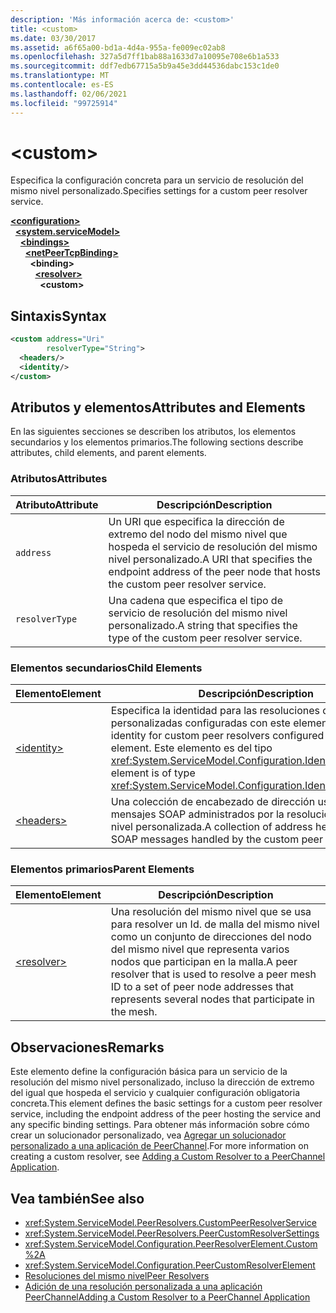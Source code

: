 ```yaml
---
description: 'Más información acerca de: <custom>'
title: <custom>
ms.date: 03/30/2017
ms.assetid: a6f65a00-bd1a-4d4a-955a-fe009ec02ab8
ms.openlocfilehash: 327a5d7ff1bab88a1633d7a10095e708e6b1a533
ms.sourcegitcommit: ddf7edb67715a5b9a45e3dd44536dabc153c1de0
ms.translationtype: MT
ms.contentlocale: es-ES
ms.lasthandoff: 02/06/2021
ms.locfileid: "99725914"
---
```

# \<custom>

<span data-ttu-id="f5b5b-102">Especifica la configuración concreta para un servicio de resolución del mismo nivel personalizado.</span><span class="sxs-lookup"><span data-stu-id="f5b5b-102">Specifies settings for a custom peer resolver service.</span></span>  
  
[**\<configuration>**](../configuration-element.md)\
&nbsp;&nbsp;[**\<system.serviceModel>**](system-servicemodel.md)\
&nbsp;&nbsp;&nbsp;&nbsp;[**\<bindings>**](bindings.md)\
&nbsp;&nbsp;&nbsp;&nbsp;&nbsp;&nbsp;[**\<netPeerTcpBinding>**](netpeertcpbinding.md)\
&nbsp;&nbsp;&nbsp;&nbsp;&nbsp;&nbsp;&nbsp;&nbsp;**\<binding>**\
&nbsp;&nbsp;&nbsp;&nbsp;&nbsp;&nbsp;&nbsp;&nbsp;&nbsp;&nbsp;[**\<resolver>**](resolver.md)\
&nbsp;&nbsp;&nbsp;&nbsp;&nbsp;&nbsp;&nbsp;&nbsp;&nbsp;&nbsp;&nbsp;&nbsp;**\<custom>**  
  
## <a name="syntax"></a><span data-ttu-id="f5b5b-103">Sintaxis</span><span class="sxs-lookup"><span data-stu-id="f5b5b-103">Syntax</span></span>  
  
```xml  
<custom address="Uri"
        resolverType="String">
  <headers/>
  <identity/>
</custom>
```  
  
## <a name="attributes-and-elements"></a><span data-ttu-id="f5b5b-104">Atributos y elementos</span><span class="sxs-lookup"><span data-stu-id="f5b5b-104">Attributes and Elements</span></span>  

 <span data-ttu-id="f5b5b-105">En las siguientes secciones se describen los atributos, los elementos secundarios y los elementos primarios.</span><span class="sxs-lookup"><span data-stu-id="f5b5b-105">The following sections describe attributes, child elements, and parent elements.</span></span>  
  
### <a name="attributes"></a><span data-ttu-id="f5b5b-106">Atributos</span><span class="sxs-lookup"><span data-stu-id="f5b5b-106">Attributes</span></span>  
  
|<span data-ttu-id="f5b5b-107">Atributo</span><span class="sxs-lookup"><span data-stu-id="f5b5b-107">Attribute</span></span>|<span data-ttu-id="f5b5b-108">Descripción</span><span class="sxs-lookup"><span data-stu-id="f5b5b-108">Description</span></span>|  
|---------------|-----------------|  
|`address`|<span data-ttu-id="f5b5b-109">Un URI que especifica la dirección de extremo del nodo del mismo nivel que hospeda el servicio de resolución del mismo nivel personalizado.</span><span class="sxs-lookup"><span data-stu-id="f5b5b-109">A URI that specifies the endpoint address of the peer node that hosts the custom peer resolver service.</span></span>|  
|`resolverType`|<span data-ttu-id="f5b5b-110">Una cadena que especifica el tipo de servicio de resolución del mismo nivel personalizado.</span><span class="sxs-lookup"><span data-stu-id="f5b5b-110">A string that specifies the type of the custom peer resolver service.</span></span>|  
  
### <a name="child-elements"></a><span data-ttu-id="f5b5b-111">Elementos secundarios</span><span class="sxs-lookup"><span data-stu-id="f5b5b-111">Child Elements</span></span>  
  
|<span data-ttu-id="f5b5b-112">Elemento</span><span class="sxs-lookup"><span data-stu-id="f5b5b-112">Element</span></span>|<span data-ttu-id="f5b5b-113">Descripción</span><span class="sxs-lookup"><span data-stu-id="f5b5b-113">Description</span></span>|  
|-------------|-----------------|  
|[\<identity>](identity.md)|<span data-ttu-id="f5b5b-114">Especifica la identidad para las resoluciones del mismo nivel personalizadas configuradas con este elemento.</span><span class="sxs-lookup"><span data-stu-id="f5b5b-114">Specifies the identity for custom peer resolvers configured with this element.</span></span> <span data-ttu-id="f5b5b-115">Este elemento es del tipo <xref:System.ServiceModel.Configuration.IdentityElement>.</span><span class="sxs-lookup"><span data-stu-id="f5b5b-115">This element is of type <xref:System.ServiceModel.Configuration.IdentityElement>.</span></span>|  
|[\<headers>](headers-element.md)|<span data-ttu-id="f5b5b-116">Una colección de encabezado de dirección usada para mensajes SOAP administrados por la resolución del mismo nivel personalizada.</span><span class="sxs-lookup"><span data-stu-id="f5b5b-116">A collection of address header used for SOAP messages handled by the custom peer resolver.</span></span>|  
  
### <a name="parent-elements"></a><span data-ttu-id="f5b5b-117">Elementos primarios</span><span class="sxs-lookup"><span data-stu-id="f5b5b-117">Parent Elements</span></span>  
  
|<span data-ttu-id="f5b5b-118">Elemento</span><span class="sxs-lookup"><span data-stu-id="f5b5b-118">Element</span></span>|<span data-ttu-id="f5b5b-119">Descripción</span><span class="sxs-lookup"><span data-stu-id="f5b5b-119">Description</span></span>|  
|-------------|-----------------|  
|[\<resolver>](resolver.md)|<span data-ttu-id="f5b5b-120">Una resolución del mismo nivel que se usa para resolver un Id. de malla del mismo nivel como un conjunto de direcciones del nodo del mismo nivel que representa varios nodos que participan en la malla.</span><span class="sxs-lookup"><span data-stu-id="f5b5b-120">A peer resolver that is used to resolve a peer mesh ID to a set of peer node addresses that represents several nodes that participate in the mesh.</span></span>|  
  
## <a name="remarks"></a><span data-ttu-id="f5b5b-121">Observaciones</span><span class="sxs-lookup"><span data-stu-id="f5b5b-121">Remarks</span></span>  

 <span data-ttu-id="f5b5b-122">Este elemento define la configuración básica para un servicio de la resolución del mismo nivel personalizado, incluso la dirección de extremo del igual que hospeda el servicio y cualquier configuración obligatoria concreta.</span><span class="sxs-lookup"><span data-stu-id="f5b5b-122">This element defines the basic settings for a custom peer resolver service, including the endpoint address of the peer hosting the service and any specific binding settings.</span></span> <span data-ttu-id="f5b5b-123">Para obtener más información sobre cómo crear un solucionador personalizado, vea [Agregar un solucionador personalizado a una aplicación de PeerChannel](/previous-versions/ms730105(v=vs.90)).</span><span class="sxs-lookup"><span data-stu-id="f5b5b-123">For more information on creating a custom resolver, see [Adding a Custom Resolver to a PeerChannel Application](/previous-versions/ms730105(v=vs.90)).</span></span>  
  
## <a name="see-also"></a><span data-ttu-id="f5b5b-124">Vea también</span><span class="sxs-lookup"><span data-stu-id="f5b5b-124">See also</span></span>

- <xref:System.ServiceModel.PeerResolvers.CustomPeerResolverService>
- <xref:System.ServiceModel.PeerResolvers.PeerCustomResolverSettings>
- <xref:System.ServiceModel.Configuration.PeerResolverElement.Custom%2A>
- <xref:System.ServiceModel.Configuration.PeerCustomResolverElement>
- [<span data-ttu-id="f5b5b-125">Resoluciones del mismo nivel</span><span class="sxs-lookup"><span data-stu-id="f5b5b-125">Peer Resolvers</span></span>](../../../wcf/feature-details/peer-resolvers.md)
- <span data-ttu-id="f5b5b-126">[Adición de una resolución personalizada a una aplicación PeerChannel](/previous-versions/ms730105(v=vs.90))</span><span class="sxs-lookup"><span data-stu-id="f5b5b-126">[Adding a Custom Resolver to a PeerChannel Application](/previous-versions/ms730105(v=vs.90))</span></span>
